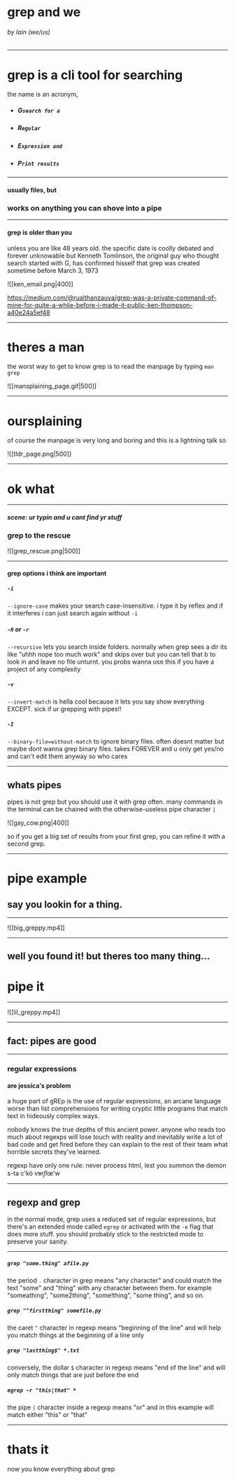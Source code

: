# grep and we

###### by lain (we/us)

---

# grep is a cli tool for searching
the name is an acronym,

* ##### G`search for a`
* ##### R`egular`
* ##### E`xpression and`
* ##### P`rint results`

---

#### usually files, but
### works on anything you can shove into a pipe

---

#### grep is older than you

unless you are like 48 years old. the specific date is coolly debated and forever unknowable but Kenneth Tomlinson, the original guy who thought search started with G, has confirmed hisself that grep was created sometime before March 3, 1973

![[ken_email.png|400]]

https://medium.com/@rualthanzauva/grep-was-a-private-command-of-mine-for-quite-a-while-before-i-made-it-public-ken-thompson-a40e24a5ef48

--- 

# theres a man

the worst way to get to know grep is to read the manpage by typing `man grep`

![[mansplaining_page.gif|500]]

---

# oursplaining

of course the manpage is very long and boring and this is a lightning talk so

![[tldr_page.png|500]]

---

# ok what

---

##### scene: ur typin and u cant find yr stuff
### grep to the rescue

![[grep_rescue.png|500]]

---

#### grep options i think are important

##### `-i`
`--ignore-case` makes your search case-insensitive. i type it by reflex and if it interferes i can just search again without `-i`

##### `-R` or `-r`
`--recursive` lets you search inside folders. normally when grep sees a dir its like "uhhh nope too much work" and skips over but you can tell that b to look in and leave no file unturnt. you probs wanna use this if you have a project of any complexity

##### `-v`
`--invert-match` is hella cool because it lets you say show everything EXCEPT. sick if ur grepping with pipes!!

##### `-I`
`--binary-file=without-match` to ignore binary files. often doesnt matter but maybe dont wanna grep binary files. takes FOREVER and u only get yes/no and can't edit them anyway so who cares

---

## whats pipes
 pipes is not grep but you should use it with grep often. many commands in the terminal can be chained with the otherwise-useless pipe character `|`

![[gay_cow.png|400]]

so if you get a big set of results from your first grep, you can refine it with a second grep.

---

# pipe example
## say you lookin for a thing.

---


![[big_greppy.mp4]]
 
 ---
 
## well you found it! but theres too many thing...
 # pipe it
 
 ---
 
 ![[lil_greppy.mp4]]
 
 ---
 
## fact: pipes are good 

 ---
 
 ### regular expressions
 #### are jessica's problem
 
 a huge part of gREp is the use of regular expressions, an arcane language worse than list comprehensions for writing cryptic little programs that match text in hideously complex ways.
 
 nobody knows the true depths of this ancient power. anyone who reads too much about regexps will lose touch with reality and inevitably write a lot of bad code and get fired before they can explain to the rest of their team what horrible secrets they've learned.
 
 regexp have only one rule: never process html, lest you summon the demon s-ta c'kö vɘr*ﬂ*œ'w
 
 ---
 
 ## regexp and grep
 
in the normal mode, grep uses a reduced set of regular expressions, but there's an extended mode called `egrep` or activated with the `-e` flag that does more stuff. you should probably stick to the restricted mode to preserve your sanity.

---

##### `grep "some.thing" afile.py`
the period `.` character in grep means "any character" and could match the text "some" and "thing" with any character between them. for example "someathing", "some2thing", "some!thing", "some thing", and so on.
##### `grep "^firstthing" somefile.py`
the caret `^` character in regexp means "beginning of the line" and will help you match things at the beginning of a line only
#####  `grep "lastthing$" *.txt`
conversely, the dollar `$` character in regexp means "end of the line" and will only match things that are just before the end
#####  `egrep -r "this|that" *` 
the pipe `|` character inside a regexp means "or" and in this example will match either "this" or "that"

---

# thats it
now you know everything about grep